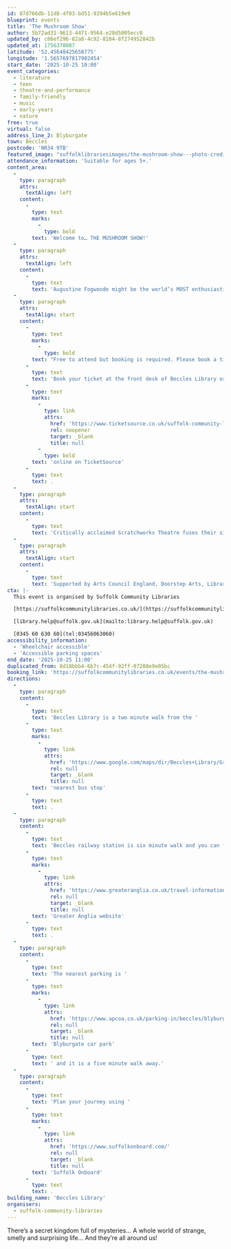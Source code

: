 ```yaml
---
id: 87d766db-11d8-4f03-bd51-9294b5e619e9
blueprint: events
title: 'The Mushroom Show'
author: 5b72ad31-9613-4471-9564-e28d5005ecc0
updated_by: c86ef296-82a8-4c92-8104-8f274952842b
updated_at: 1756378087
latitude: '52.45648425658775'
longitude: '1.5657697817902454'
start_date: '2025-10-25 10:00'
event_categories:
  - literature
  - teen
  - theatre-and-performance
  - family-friendly
  - music
  - early-years
  - nature
free: true
virtual: false
address_line_2: Blyburgate
town: Beccles
postcode: 'NR34 9TB'
featured_image: "suffolklibrariesimages/the-mushroom-show---photo-credit-'becky-rui-photography'-(3)---resize.jpg"
attendance_information: 'Suitable for ages 5+.'
content_area:
  -
    type: paragraph
    attrs:
      textAlign: left
    content:
      -
        type: text
        marks:
          -
            type: bold
        text: 'Welcome to… THE MUSHROOM SHOW!'
  -
    type: paragraph
    attrs:
      textAlign: left
    content:
      -
        type: text
        text: 'Augustine Fogwoode might be the world’s MOST enthusiastic mushroom enthusiast! She is on a quest to make sure everyone knows about the brilliance of fungi: their scientific superpowers and amazing abilities. But it’s just her and her puppet friend Goldie. She might just need a few more fun-guys to make it happen. Join the party and discover how fungi grow, connect and help the natural world, including us humans. Packed full of interactive games, playful music and lots of laughs for all the family, The Mushroom Show is one person’s mission to build a community… and maybe it’ll become your mission too?'
  -
    type: paragraph
    attrs:
      textAlign: start
    content:
      -
        type: text
        marks:
          -
            type: bold
        text: "Free to attend but booking is required. Please book a ticket for everyone in your family, including adults.\_"
      -
        type: text
        text: 'Book your ticket at the front desk of Beccles Library or '
      -
        type: text
        marks:
          -
            type: link
            attrs:
              href: 'https://www.ticketsource.co.uk/suffolk-community-libraries/the-mushroom-show-at-beccles-library/2025-10-25/10:00/t-dvyprda'
              rel: noopener
              target: _blank
              title: null
          -
            type: bold
        text: 'online on TicketSource'
      -
        type: text
        text: .
  -
    type: paragraph
    attrs:
      textAlign: start
    content:
      -
        type: text
        text: 'Critically acclaimed Scratchworks Theatre fuses their signature style of physical comedy, audience interaction and family theatre with the world of fungi. Award winning Scratchworks Theatre Company brings together science, music and participatory activities for whole families to experience together. Suitable for ages 5+.'
  -
    type: paragraph
    attrs:
      textAlign: start
    content:
      -
        type: text
        text: 'Supported by Arts Council England, Doorstep Arts, Libraries Unlimited, Beaford, Theatre Alibi and Unity Theatre Trust. Developed in consultation with research partners and funding from the University of Plymouth.'
cta: |-
  This event is organised by Suffolk Community Libraries

  [https://suffolkcommunitylibraries.co.uk/](https://suffolkcommunitylibraries.co.uk/) 

  [library.help@suffolk.gov.uk](mailto:library.help@suffolk.gov.uk)

  [0345 60 630 60](tel:03456063060)
accessibility_information:
  - 'Wheelchair accessible'
  - 'Accessible parking spaces'
end_date: '2025-10-25 11:00'
duplicated_from: 8d18bbb4-6b7c-454f-92ff-07208e9e05bc
booking_link: 'https://suffolkcommunitylibraries.co.uk/events/the-mushroom-show-at-beccles-library/'
directions:
  -
    type: paragraph
    content:
      -
        type: text
        text: 'Beccles Library is a two minute walk from the '
      -
        type: text
        marks:
          -
            type: link
            attrs:
              href: 'https://www.google.com/maps/dir/Beccles+Library/Grove+Road,+Beccles+NR34+9TG/@52.4557532,1.5633626,17z/data=!3m1!4b1!4m14!4m13!1m5!1m1!1s0x47d9f6182299c073:0x2d0c83895bb0b63a!2m2!1d1.5658127!2d52.456262!1m5!1m1!1s0x47d9f61836eabf2f:0xd313f809f0370fac!2m2!1d1.566326!2d52.455276!3e2?entry=ttu'
              rel: null
              target: _blank
              title: null
        text: 'nearest bus stop'
      -
        type: text
        text: .
  -
    type: paragraph
    content:
      -
        type: text
        text: 'Beccles railway station is six minute walk and you can find up to date timetables on the '
      -
        type: text
        marks:
          -
            type: link
            attrs:
              href: 'https://www.greateranglia.co.uk/travel-information/station-information/suy'
              rel: null
              target: _blank
              title: null
        text: 'Greater Anglia website'
      -
        type: text
        text: .
  -
    type: paragraph
    content:
      -
        type: text
        text: 'The nearest parking is '
      -
        type: text
        marks:
          -
            type: link
            attrs:
              href: 'https://www.apcoa.co.uk/parking-in/beccles/blyburgate-beccles/'
              rel: null
              target: _blank
              title: null
        text: 'Blyburgate car park'
      -
        type: text
        text: ' and it is a five minute walk away.'
  -
    type: paragraph
    content:
      -
        type: text
        text: 'Plan your journey using '
      -
        type: text
        marks:
          -
            type: link
            attrs:
              href: 'https://www.suffolkonboard.com/'
              rel: null
              target: _blank
              title: null
        text: 'Suffolk Onboard'
      -
        type: text
        text: .
building_name: 'Beccles Library'
organisers:
  - suffolk-community-libraries
---
```

There’s a secret kingdom full of mysteries… A whole world of strange, smelly and surprising life… And they’re all around us!